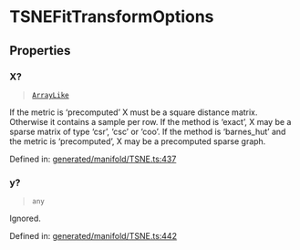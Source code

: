 # TSNEFitTransformOptions

## Properties

### X?

> [`ArrayLike`](../types/ArrayLike.md)

If the metric is ‘precomputed’ X must be a square distance matrix. Otherwise it contains a sample per row. If the method is ‘exact’, X may be a sparse matrix of type ‘csr’, ‘csc’ or ‘coo’. If the method is ‘barnes\_hut’ and the metric is ‘precomputed’, X may be a precomputed sparse graph.

Defined in:  [generated/manifold/TSNE.ts:437](https://github.com/transitive-bullshit/scikit-learn-ts/blob/92ab806/packages/sklearn/src/generated/manifold/TSNE.ts#L437)

### y?

> `any`

Ignored.

Defined in:  [generated/manifold/TSNE.ts:442](https://github.com/transitive-bullshit/scikit-learn-ts/blob/92ab806/packages/sklearn/src/generated/manifold/TSNE.ts#L442)
